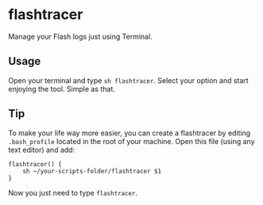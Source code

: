 # flashtracer

Manage your Flash logs just using Terminal.

## Usage
Open your terminal and type `sh flashtracer`. Select your option and start enjoying the tool. Simple as that.

## Tip
To make your life way more easier, you can create a flashtracer by editing `.bash_profile` located in the root of your machine. Open this file (using any text editor) and add:

	flashtracer() {
		sh ~/your-scripts-folder/flashtracer $1
	}

Now you just need to type `flashtracer`.

[arthur_debert]: http://github.com/arthur-debert